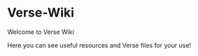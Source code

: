 # Verse-Wiki
Welcome to Verse Wiki

Here you can see useful resources and Verse files for your use!
